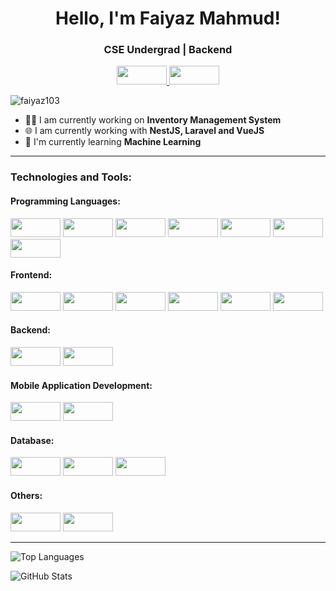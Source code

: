 <h1 align="center"> Hello, I'm Faiyaz Mahmud! </h1>
<h3 align="center"> CSE Undergrad | Backend </h3>

<p align="center">
  <a href="https://www.linkedin.com/in/faiyaz-mahmud27" target="_blank">
    <img src="https://img.shields.io/badge/LinkedIn-0A66C2?style=flat&logo=linkedin&logoColor=white" width="80" height="30"/>
  </a>
  <a href="https://faiyazmahmud.netlify.app" target="_blank">
    <img src="https://img.shields.io/badge/Portfolio-000000?style=flat&logo=globe&logoColor=white" width="80" height="30"/>
  </a>
</p>

<p align="left">
  <img src="https://komarev.com/ghpvc/?username=faiyaz103&label=Profile%20views&color=0e75b6&style=flat" alt="faiyaz103" />
</p>

- 👨‍💻 I am currently working on **Inventory Management System**
- 🌐 I am currently working with **NestJS, Laravel and VueJS**
- 🌱 I'm currently learning **Machine Learning**

---

### Technologies and Tools:

#### **Programming Languages:**
<p align="left">
  <img src="https://img.shields.io/badge/C-00599C?style=for-the-badge&logoColor=white" width="80" height="30"/>
  <img src="https://img.shields.io/badge/C++-00599C?style=for-the-badge&logo=cplusplus&logoColor=white" width="80" height="30"/>
  <img src="https://img.shields.io/badge/Python-3776AB?style=for-the-badge&logo=python&logoColor=white" width="80" height="30"/>
  <img src="https://img.shields.io/badge/Java-007396?style=for-the-badge&logo=java&logoColor=white" width="80" height="30"/>
  <img src="https://img.shields.io/badge/JavaScript-F7DF1E?style=for-the-badge&logo=javascript&logoColor=black" width="80" height="30"/>
  <img src="https://img.shields.io/badge/PHP-777BB4?style=for-the-badge&logo=php&logoColor=white" width="80" height="30"/>
  <img src="https://img.shields.io/badge/Swift-F05138?style=for-the-badge&logo=swift&logoColor=white" width="80" height="30"/>
</p>

#### **Frontend:**
<p align="left">
  <img src="https://img.shields.io/badge/HTML-E34F26?style=for-the-badge&logo=html5&logoColor=white" width="80" height="30"/>
  <img src="https://img.shields.io/badge/CSS-1572B6?style=for-the-badge&logo=css3&logoColor=white" width="80" height="30"/>
  <img src="https://img.shields.io/badge/Tailwind_CSS-38B2AC?style=for-the-badge&logo=tailwind-css&logoColor=white" width="80" height="30"/>
  <img src="https://img.shields.io/badge/Bootstrap-563D7C?style=for-the-badge&logo=bootstrap&logoColor=white" width="80" height="30"/>
  <img src="https://img.shields.io/badge/React-61DAFB?style=for-the-badge&logo=react&logoColor=black" width="80" height="30"/>
  <img src="https://img.shields.io/badge/Vue.js-4FC08D?style=for-the-badge&logo=vue.js&logoColor=white" width="80" height="30"/>
</p>

#### **Backend:**
<p align="left">
  <img src="https://img.shields.io/badge/Laravel-F55247?style=for-the-badge&logo=laravel&logoColor=white" width="80" height="30"/>
  <img src="https://img.shields.io/badge/NestJS-E0234E?style=for-the-badge&logo=nestjs&logoColor=white" width="80" height="30"/>
</p>

#### **Mobile Application Development:**
<p align="left">
  <img src="https://img.shields.io/badge/Java-007396?style=for-the-badge&logo=java&logoColor=white" width="80" height="30"/>
  <img src="https://img.shields.io/badge/SwiftUI-FA7343?style=for-the-badge&logo=swift&logoColor=white" width="80" height="30"/>
</p>

#### **Database:**
<p align="left">
  <img src="https://img.shields.io/badge/MySQL-4479A1?style=for-the-badge&logo=mysql&logoColor=white" width="80" height="30"/>
  <img src="https://img.shields.io/badge/MongoDB-47A248?style=for-the-badge&logo=mongodb&logoColor=white" width="80" height="30"/>
  <img src="https://img.shields.io/badge/Firebase-FFCA28?style=for-the-badge&logo=firebase&logoColor=black" width="80" height="30"/>
</p>

#### **Others:**
<p align="left">
  <img src="https://img.shields.io/badge/Git-F05032?style=for-the-badge&logo=git&logoColor=white" width="80" height="30"/>
  <img src="https://img.shields.io/badge/Shell_Script-4EAA25?style=for-the-badge&logo=gnu-bash&logoColor=white" width="80" height="30"/>
</>

---

![Top Languages](https://github-readme-stats.vercel.app/api/top-langs/?username=faiyaz103&layout=compact&theme=tokyonight)

![GitHub Stats](https://github-readme-stats.vercel.app/api?username=faiyaz103&show_icons=true&theme=radical)
